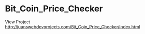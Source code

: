 # Bit_Coin_Price_Checker

View Project http://juanswebdevprojects.com/Bit_Coin_Price_Checker/index.html
